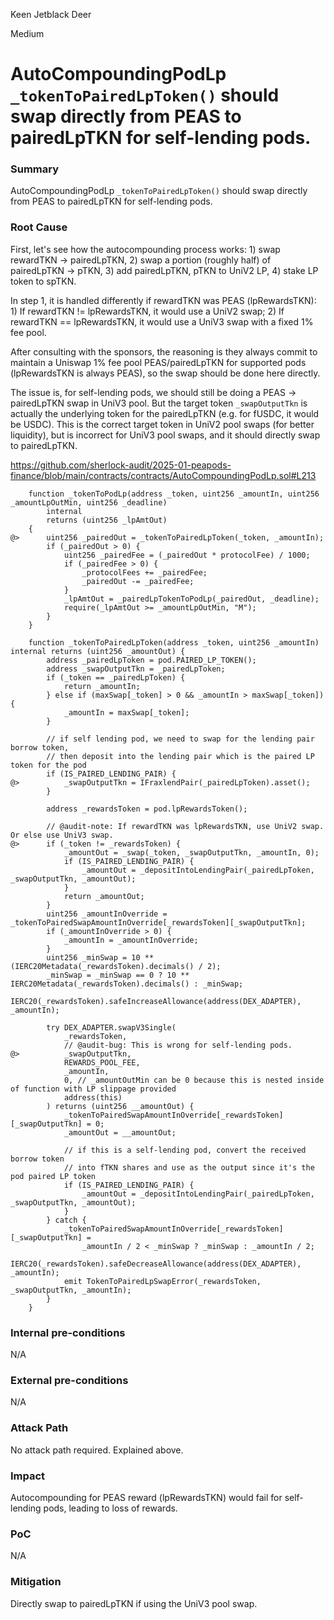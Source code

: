 Keen Jetblack Deer

Medium

# AutoCompoundingPodLp `_tokenToPairedLpToken()` should swap directly from PEAS to pairedLpTKN for self-lending pods.


### Summary

AutoCompoundingPodLp `_tokenToPairedLpToken()` should swap directly from PEAS to pairedLpTKN for self-lending pods.

### Root Cause

First, let's see how the autocompounding process works: 1) swap rewardTKN -> pairedLpTKN, 2) swap a portion (roughly half) of pairedLpTKN -> pTKN, 3) add pairedLpTKN, pTKN to UniV2 LP, 4) stake LP token to spTKN.

In step 1, it is handled differently if rewardTKN was PEAS (lpRewardsTKN): 1) If rewardTKN != lpRewardsTKN, it would use a UniV2 swap; 2) If rewardTKN == lpRewardsTKN, it would use a UniV3 swap with a fixed 1% fee pool.

After consulting with the sponsors, the reasoning is they always commit to maintain a Uniswap 1% fee pool PEAS/pairedLpTKN for supported pods (lpRewardsTKN is always PEAS), so the swap should be done here directly.

The issue is, for self-lending pods, we should still be doing a PEAS -> pairedLpTKN swap in UniV3 pool. But the target token `_swapOutputTkn` is actually the underlying token for the pairedLpTKN (e.g. for fUSDC, it would be USDC). This is the correct target token in UniV2 pool swaps (for better liquidity), but is incorrect for UniV3 pool swaps, and it should directly swap to pairedLpTKN.

https://github.com/sherlock-audit/2025-01-peapods-finance/blob/main/contracts/contracts/AutoCompoundingPodLp.sol#L213

```solidity
    function _tokenToPodLp(address _token, uint256 _amountIn, uint256 _amountLpOutMin, uint256 _deadline)
        internal
        returns (uint256 _lpAmtOut)
    {
@>      uint256 _pairedOut = _tokenToPairedLpToken(_token, _amountIn);
        if (_pairedOut > 0) {
            uint256 _pairedFee = (_pairedOut * protocolFee) / 1000;
            if (_pairedFee > 0) {
                _protocolFees += _pairedFee;
                _pairedOut -= _pairedFee;
            }
            _lpAmtOut = _pairedLpTokenToPodLp(_pairedOut, _deadline);
            require(_lpAmtOut >= _amountLpOutMin, "M");
        }
    }

    function _tokenToPairedLpToken(address _token, uint256 _amountIn) internal returns (uint256 _amountOut) {
        address _pairedLpToken = pod.PAIRED_LP_TOKEN();
        address _swapOutputTkn = _pairedLpToken;
        if (_token == _pairedLpToken) {
            return _amountIn;
        } else if (maxSwap[_token] > 0 && _amountIn > maxSwap[_token]) {
            _amountIn = maxSwap[_token];
        }

        // if self lending pod, we need to swap for the lending pair borrow token,
        // then deposit into the lending pair which is the paired LP token for the pod
        if (IS_PAIRED_LENDING_PAIR) {
@>          _swapOutputTkn = IFraxlendPair(_pairedLpToken).asset();
        }

        address _rewardsToken = pod.lpRewardsToken();

        // @audit-note: If rewardTKN was lpRewardsTKN, use UniV2 swap. Or else use UniV3 swap.
@>      if (_token != _rewardsToken) {
            _amountOut = _swap(_token, _swapOutputTkn, _amountIn, 0);
            if (IS_PAIRED_LENDING_PAIR) {
                _amountOut = _depositIntoLendingPair(_pairedLpToken, _swapOutputTkn, _amountOut);
            }
            return _amountOut;
        }
        uint256 _amountInOverride = _tokenToPairedSwapAmountInOverride[_rewardsToken][_swapOutputTkn];
        if (_amountInOverride > 0) {
            _amountIn = _amountInOverride;
        }
        uint256 _minSwap = 10 ** (IERC20Metadata(_rewardsToken).decimals() / 2);
        _minSwap = _minSwap == 0 ? 10 ** IERC20Metadata(_rewardsToken).decimals() : _minSwap;
        IERC20(_rewardsToken).safeIncreaseAllowance(address(DEX_ADAPTER), _amountIn);

        try DEX_ADAPTER.swapV3Single(
            _rewardsToken,
            // @audit-bug: This is wrong for self-lending pods.
@>          _swapOutputTkn,
            REWARDS_POOL_FEE,
            _amountIn,
            0, // _amountOutMin can be 0 because this is nested inside of function with LP slippage provided
            address(this)
        ) returns (uint256 __amountOut) {
            _tokenToPairedSwapAmountInOverride[_rewardsToken][_swapOutputTkn] = 0;
            _amountOut = __amountOut;

            // if this is a self-lending pod, convert the received borrow token
            // into fTKN shares and use as the output since it's the pod paired LP token
            if (IS_PAIRED_LENDING_PAIR) {
                _amountOut = _depositIntoLendingPair(_pairedLpToken, _swapOutputTkn, _amountOut);
            }
        } catch {
            _tokenToPairedSwapAmountInOverride[_rewardsToken][_swapOutputTkn] =
                _amountIn / 2 < _minSwap ? _minSwap : _amountIn / 2;
            IERC20(_rewardsToken).safeDecreaseAllowance(address(DEX_ADAPTER), _amountIn);
            emit TokenToPairedLpSwapError(_rewardsToken, _swapOutputTkn, _amountIn);
        }
    }
```

### Internal pre-conditions

N/A

### External pre-conditions

N/A

### Attack Path

No attack path required. Explained above.

### Impact

Autocompounding for PEAS reward (lpRewardsTKN) would fail for self-lending pods, leading to loss of rewards.

### PoC

N/A

### Mitigation

Directly swap to pairedLpTKN if using the UniV3 pool swap.
